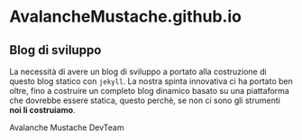 # AvalancheMustache.github.io


## Blog di sviluppo

La necessità di avere un blog di sviluppo a portato alla costruzione di questo blog statico con `jekyll`. La nostra spinta innovativa ci ha portato ben oltre, fino a costruire un completo blog dinamico basato su una piattaforma che dovrebbe essere statica, questo perchè, se non ci sono gli strumenti **noi li costruiamo**.

Avalanche Mustache DevTeam
